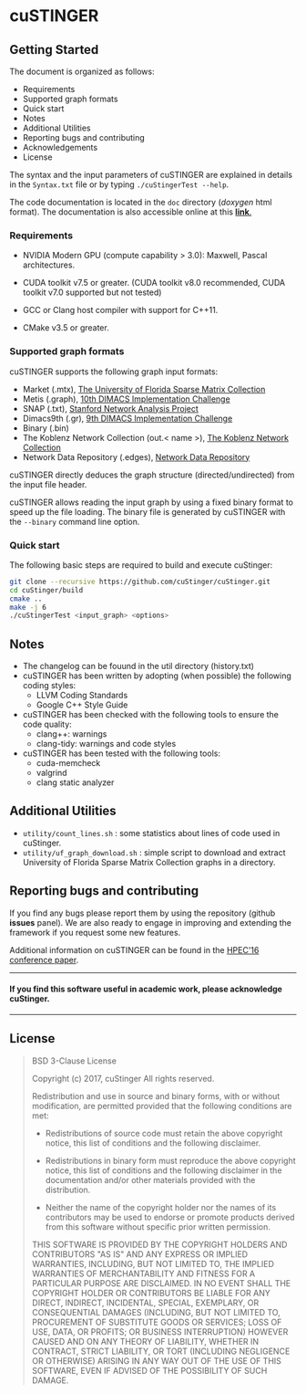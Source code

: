 # cuSTINGER #

## Getting Started ##

The document is organized as follows:

* Requirements
* Supported graph formats
* Quick start
* Notes
* Additional Utilities
* Reporting bugs and contributing
* Acknowledgements
* License

The syntax and the input parameters of cuSTINGER are explained in details in the `Syntax.txt` file or by typing `./cuStingerTest --help`.

The code documentation is located in the `doc` directory (*doxygen* html format).
The documentation is also accessible online at this [**link**.](https://federicounivr.github.io/cuStinger/)

### Requirements ###

* NVIDIA Modern GPU (compute capability > 3.0): Maxwell, Pascal architectures.
* CUDA toolkit v7.5 or greater. (CUDA toolkit v8.0 recommended, CUDA toolkit v7.0 supported but not tested)

* GCC or Clang host compiler with support for C++11.
* CMake v3.5 or greater.

### Supported graph formats ###

cuSTINGER supports the following graph input formats:

* Market (.mtx), [The University of Florida Sparse Matrix Collection](http://www.cise.ufl.edu/research/sparse/matrices/)
* Metis (.graph), [10th DIMACS Implementation Challenge](http://www.cc.gatech.edu/dimacs10/)
* SNAP (.txt), [Stanford Network Analysis Project](http://snap.stanford.edu/)
* Dimacs9th (.gr), [9th DIMACS Implementation Challenge](http://www.dis.uniroma1.it/challenge9/)
* Binary (.bin)
* The Koblenz Network Collection (out.< name >), [The Koblenz Network Collection](http://konect.uni-koblenz.de/)
* Network Data Repository (.edges), [Network Data Repository](http://networkrepository.com/index.php)

cuSTINGER directly deduces the graph structure (directed/undirected) from the input file header.

cuSTINGER allows reading the input graph by using a fixed binary format to speed up the file loading.
The binary file is generated by cuSTINGER with the `--binary` command line option.

### Quick start ###

The following basic steps are required to build and execute cuStinger:
```bash
git clone --recursive https://github.com/cuStinger/cuStinger.git
cd cuStinger/build
cmake ..
make -j 6
./cuStingerTest <input_graph> <options>
```
## Notes ##

* The changelog can be fouund in the util directory (history.txt)
* cuSTINGER has been written by adopting (when possible) the following coding styles:
    * LLVM Coding Standards
    * Google C++ Style Guide
* cuSTINGER has been checked with the following tools to ensure the code quality:
    * clang++: warnings
    * clang-tidy: warnings and code styles
* cuSTINGER has been tested with the following tools:
    * cuda-memcheck
    * valgrind
    * clang static analyzer

## Additional Utilities ##

* `utility/count_lines.sh` : some statistics about lines of code used in cuStinger.
* `utility/uf_graph_download.sh` : simple script to download and extract
University of Florida Sparse Matrix Collection graphs in a directory.

## Reporting bugs and contributing ##

If you find any bugs please report them by using the repository (github **issues** panel).
We are also ready to engage in improving and extending the framework if you request some new features.

Additional information on cuSTINGER can be found in the [HPEC'16 conference paper](https://www.researchgate.net/publication/308174457_cuSTINGER_Supporting_Dynamic_Graph_Algorithms_for_GPUs).

---
#### If you find this software useful in academic work, please acknowledge cuStinger. ####
***

## License ##

> BSD 3-Clause License
>
> Copyright (c) 2017, cuStinger
> All rights reserved.
>
> Redistribution and use in source and binary forms, with or without
> modification, are permitted provided that the following conditions are met:
>
> * Redistributions of source code must retain the above copyright notice, this
>   list of conditions and the following disclaimer.
>
> * Redistributions in binary form must reproduce the above copyright notice,
>   this list of conditions and the following disclaimer in the documentation
>   and/or other materials provided with the distribution.
>
> * Neither the name of the copyright holder nor the names of its
>   contributors may be used to endorse or promote products derived from
>   this software without specific prior written permission.
>
> THIS SOFTWARE IS PROVIDED BY THE COPYRIGHT HOLDERS AND CONTRIBUTORS "AS IS"
> AND ANY EXPRESS OR IMPLIED WARRANTIES, INCLUDING, BUT NOT LIMITED TO, THE
> IMPLIED WARRANTIES OF MERCHANTABILITY AND FITNESS FOR A PARTICULAR PURPOSE ARE
> DISCLAIMED. IN NO EVENT SHALL THE COPYRIGHT HOLDER OR CONTRIBUTORS BE LIABLE
> FOR ANY DIRECT, INDIRECT, INCIDENTAL, SPECIAL, EXEMPLARY, OR CONSEQUENTIAL
> DAMAGES (INCLUDING, BUT NOT LIMITED TO, PROCUREMENT OF SUBSTITUTE GOODS OR
> SERVICES; LOSS OF USE, DATA, OR PROFITS; OR BUSINESS INTERRUPTION) HOWEVER
> CAUSED AND ON ANY THEORY OF LIABILITY, WHETHER IN CONTRACT, STRICT LIABILITY,
> OR TORT (INCLUDING NEGLIGENCE OR OTHERWISE) ARISING IN ANY WAY OUT OF THE USE
> OF THIS SOFTWARE, EVEN IF ADVISED OF THE POSSIBILITY OF SUCH DAMAGE.
